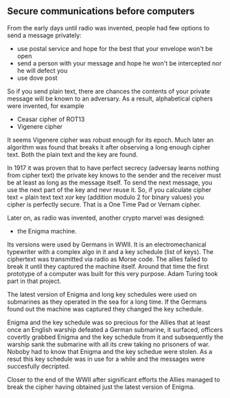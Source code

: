  ## Secure communications before computers

From the early days until radio was invented, people had few options to send a message privately:
- use postal service and hope for the best that your envelope won't be open 
- send a person with your message and hope he won't be intercepted nor he will defect you
- use dove post

So if you send plain text, there are chances the contents of your private message will be known to an adversary.
As a result, alphabetical ciphers were invented, for example
- Ceasar cipher of ROT13
- Vigenere cipher

It seems Vigenere cipher was robust enough for its epoch. Much later an algorithm was found that breaks it 
after observing a long enough cipher text. Both the plain text and the key are found.

In 1917 it was proven that to have perfect secrecy (adversay learns nothing from cipher text) the private key knows to 
the sender and the receiver must be at least as long as the message itself. To send the next message, you use the next 
part of the key and nevr reuse it.
So, if you calculate cipher text = plain text text *xor* key
(addition modulo 2 for binary values) you cipher is perfectly secure. That is a One Time Pad or Vernam cipher.

Later on, as radio was invented, another crypto marvel was designed: 
- the Enigma machine.

Its versions were used by Germans in WWII. It is an electromechanical typewriter with a complex algo in it and a key schedule
(list of keys).
The ciphertext was transmitted via radio as Morse code.
The allies failed to break it until they captured the machine itself. 
Around that time the first prototype of a computer was built for this very purpose. Adam Turing took part in that project.

The latest version of Enigma and long key schedules were used on submarines as they operated in the sea for a long time. 
If the Germans found out the machine was captured they changed the key schedule. 

Enigma and the key schedule was so precious for the Allies that at least once an English warship defeated a German submarine, it surfaced, 
officers covertly grabbed Enigma and the key schedule from it and subsequently the warship sank the submarine with all its crew taking no 
prisoners of war. 
Noboby had to know that Enigma and the key schedue were stolen. 
As a resut this key schedule was in use for a while and the messages were succesfully decripted.

Closer to the end of the WWII after significant efforts the Allies managed to break the cipher having obtained just the latest 
version of Enigma.
 
